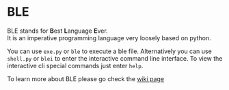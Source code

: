 # BLE

BLE stands for **B**est **L**anguage **E**ver.  
It is an imperative programming language very loosely based on python.

You can use `exe.py` or `ble` to execute a ble file. Alternatively you can use `shell.py` or `blei` to enter the interactive command line interface. To view the interactive cli special commands just enter `help`.

To learn more about BLE please go check the [wiki page](https://github.com/adesanjo/ble/wiki)